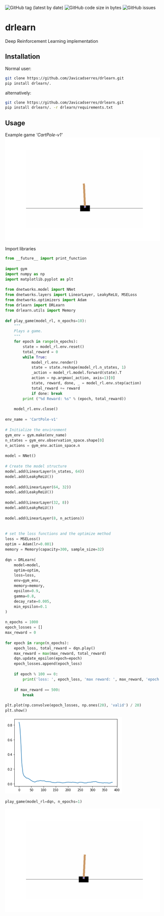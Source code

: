 ![GitHub tag (latest by date)](https://img.shields.io/github/v/tag/Javicadserres/drlearn?label=VERSION&style=for-the-badge)
![GitHub code size in bytes](https://img.shields.io/github/languages/code-size/Javicadserres/drlearn?style=for-the-badge)
![GitHub issues](https://img.shields.io/github/issues/Javicadserres/drlearn?style=for-the-badge)


# drlearn 
Deep Reinforcement Learning implementation

## Installation
Normal user:
```bash
git clone https://github.com/Javicadserres/drlearn.git
pip install drlearn/.
```

alternatively:
```bash
git clone https://github.com/Javicadserres/drlearn.git
pip install drlearn/. -r drlearn/requirements.txt
```

## Usage

Example game *'CartPole-v1'*
![gym_animation](img/gym_animation.gif)


Import libraries
```python
from __future__ import print_function

import gym
import numpy as np
import matplotlib.pyplot as plt

from dnetworks.model import NNet
from dnetworks.layers import LinearLayer, LeakyReLU, MSELoss
from dnetworks.optimizers import Adam
from drlearn import DRLearn
from drlearn.utils import Memory

def play_game(model_rl, n_epochs=10):
    """
    Plays a game.
    """
    for epoch in range(n_epochs):
        state = model_rl.env.reset()
        total_reward = 0
        while True:
            model_rl.env.render()
            state = state.reshape(model_rl.n_states, 1)
            _action = model_rl.model.forward(state).T
            action = np.argmax(_action, axis=1)[0]
            state, reward, done, _ = model_rl.env.step(action)
            total_reward += reward
            if done: break
        print ("%d Reward: %s" % (epoch, total_reward))

    model_rl.env.close()

env_name = 'CartPole-v1'

# Initialize the environment
gym_env = gym.make(env_name)
n_states = gym_env.observation_space.shape[0]
n_actions = gym_env.action_space.n

model = NNet()

# Create the model structure
model.add(LinearLayer(n_states, 64))
model.add(LeakyReLU())

model.add(LinearLayer(64, 32))
model.add(LeakyReLU())

model.add(LinearLayer(32, 8))
model.add(LeakyReLU())

model.add(LinearLayer(8, n_actions))


# set the loss functions and the optimize method
loss = MSELoss()
optim = Adam(lr=0.001)
memory = Memory(capacity=300, sample_size=32)

dqn = DRLearn(
    model=model,
    optim=optim,
    loss=loss,
    env=gym_env,
    memory=memory,
    epsilon=0.9, 
    gamma=0.8, 
    decay_rate=0.005,
    min_epsilon=0.1
)

n_epochs = 1000
epoch_losses = []
max_reward = 0

for epoch in range(n_epochs):
    epoch_loss, total_reward = dqn.play()
    max_reward = max(max_reward, total_reward)
    dqn.update_epsilon(epoch=epoch)
    epoch_losses.append(epoch_loss)

    if epoch % 100 == 0:
        print('loss: ', epoch_loss, 'max reward: ', max_reward, 'epoch: ', epoch)
        
    if max_reward == 500:
        break

plt.plot(np.convolve(epoch_losses, np.ones(20), 'valid') / 20)
plt.show()
```
![train_loss](img/loss_results.png)


```python
play_game(model_rl=dqn, n_epochs=1)
```
![results](img/results.gif)
